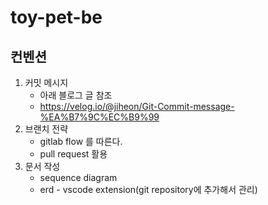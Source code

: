 # toy-pet-be

## 컨벤션
1. 커밋 메시지
    - 아래 블로그 글 참조
    - https://velog.io/@jiheon/Git-Commit-message-%EA%B7%9C%EC%B9%99
2. 브랜치 전략
   - gitlab flow 를 따른다.
   - pull request 활용
3. 문서 작성
   - sequence diagram
   - erd - vscode extension(git repository에 추가해서 관리)